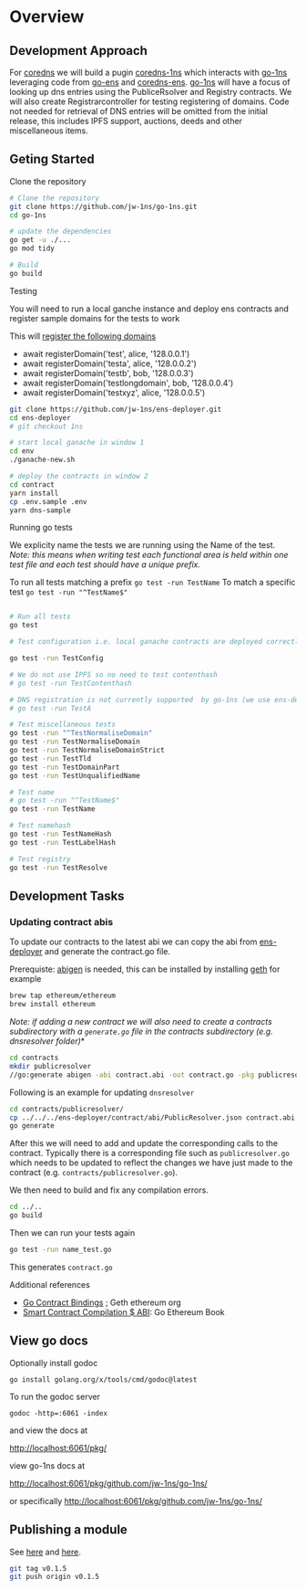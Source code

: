 # Overview

## Development Approach

For [coredns](https://github.com/coredns/coredns) we will build a pugin [coredns-1ns](https://github.com/jw-1ns/coredns-1ns) which interacts with [go-1ns](https://github.com/jw-1ns/go-1ns) leveraging code from [go-ens](https://github.com/wealdtech/go-ens) and [coredns-ens](https://github.com/wealdtech/coredns-ens). [go-1ns](https://github.com/jw-1ns/go-1ns) will have a focus of looking up dns entries using the PubliceRsolver and Registry contracts. We will also create Registrarcontroller for testing registering of domains. Code not needed for retrieval of DNS entries will be omitted from the initial release, this includes IPFS support, auctions, deeds and other miscellaneous items.

## Geting Started

Clone the repository

```bash
# Clone the repository
git clone https://github.com/jw-1ns/go-1ns.git
cd go-1ns

# update the dependencies
go get -u ./...
go mod tidy

# Build
go build

```

Testing

You will need to run a local ganche instance and deploy ens contracts and register sample domains for the tests to work

This will [register the following domains](https://github.com/jw-1ns/ens-deployer/blob/main/contract/deploy/dnsSample.ts#LL133-L138C54)

* await registerDomain('test', alice, '128.0.0.1')
* await registerDomain('testa', alice, '128.0.0.2')
* await registerDomain('testb', bob, '128.0.0.3')
* await registerDomain('testlongdomain', bob, '128.0.0.4')
* await registerDomain('testxyz', alice, '128.0.0.5')

```bash
git clone https://github.com/jw-1ns/ens-deployer.git
cd ens-deployer
# git checkout 1ns

# start local ganache in window 1
cd env
./ganache-new.sh

# deploy the contracts in window 2
cd contract
yarn install
cp .env.sample .env
yarn dns-sample
```

Running go tests

We explicity name the tests we are running using the Name of the test. *Note: this means when writing test each functional area is held within one test file and each test should have a unique prefix.*

To run all tests matching a prefix `go test -run TestName`
To match a specific test `go test -run "^TestName$"`

```bash

# Run all tests
go test

# Test configuration i.e. local ganache contracts are deployed correctly and expected domains have been registered

go test -run TestConfig

# We do not use IPFS so no need to test contenthash
# go test -run TestContenthash

# DNS registration is not currently supported  by go-1ns (we use ens-deployer currently) so no need to test dnsresolver
# go test -run TestA

# Test miscellaneous tests
go test -run "^TestNormaliseDomain"
go test -run TestNormaliseDomain
go test -run TestNormaliseDomainStrict
go test -run TestTld
go test -run TestDomainPart
go test -run TestUnqualifiedName

# Test name 
# go test -run "^TestName$"
go test -run TestName

# Test namehash
go test -run TestNameHash
go test -run TestLabelHash

# Test registry
go test -run TestResolve

```

## Development Tasks

### Updating contract abis

To update our contracts to the latest abi we can copy the abi from [ens-deployer](https://github.com/polymorpher/ens-deployer) and generate the contract.go file.

Prerequiste:  [abigen](https://geth.ethereum.org/docs/tools/abigen) is needed, this can be installed by installing [geth](https://geth.ethereum.org/docs/getting-started/installing-geth) for example

```bash
brew tap ethereum/ethereum
brew install ethereum
```

*Note: if adding a new contract we will also need to create a  contracts subdirectory with a `generate.go` file in the contracts subdirectory (e.g. dnsresolver folder)**

```bash
cd contracts
mkdir publicresolver
//go:generate abigen -abi contract.abi -out contract.go -pkg publicresolver -type Contract
```

Following is an example for updating `dnsresolver`

```bash
cd contracts/publicresolver/
cp ../../../ens-deployer/contract/abi/PublicResolver.json contract.abi
go generate
```

After this we will need to add and update the corresponding calls to the contract. Typically there is a corresponding file such as `publicresolver.go` which needs to be updated to reflect the changes we have just made to the contract (e.g. `contracts/publicresolver.go`).

We then need to build and fix any compilation errors.

```bash
cd ../..
go build
```

Then we can run your tests again

```bash
go test -run name_test.go
```

This generates `contract.go`

Additional references

* [Go Contract Bindings](https://geth.ethereum.org/docs/developers/dapp-developer/native-bindings) ; Geth ethereum org
* [Smart Contract Compilation $ ABI](https://goethereumbook.org/smart-contract-compile/): Go Ethereum Book

## View go docs

Optionally install godoc

`go install golang.org/x/tools/cmd/godoc@latest`

To run the godoc server

`godoc -http=:6061 -index`

and view the docs at

[http://localhost:6061/pkg/](http://localhost:6061/pkg/)

view go-1ns docs at

[http://localhost:6061/pkg/github.com/jw-1ns/go-1ns/](http://localhost:6061/pkg/github.com/jw-1ns/go-1ns/)

or specifically
[http://localhost:6061/pkg/github.com/jw-1ns/go-1ns/](http://localhost:6061/pkg/github.com/jw-1ns/go-1ns/)

## Publishing a module

See [here](https://go.dev/doc/modules/publishing) and [here](https://go.dev/blog/publishing-go-modules).

```bash
git tag v0.1.5
git push origin v0.1.5
```
